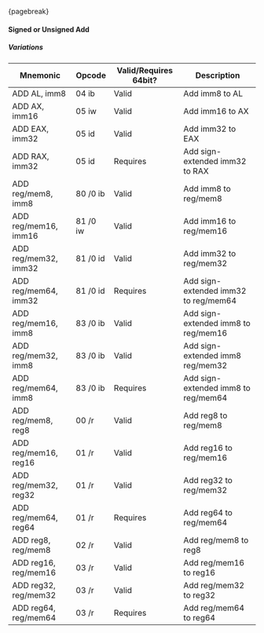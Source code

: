 ﻿{pagebreak}

#### Signed or Unsigned Add

##### Variations

| Mnemonic             | Opcode   | Valid/Requires 64bit? | Description |
|----------------------|----------|-----------------------|-------------|
| ADD AL, imm8         | 04 ib    | Valid                 | Add imm8 to AL |
| ADD AX, imm16        | 05 iw    | Valid                 | Add imm16 to AX |
| ADD EAX, imm32       | 05 id    | Valid                 | Add imm32 to EAX |
| ADD RAX, imm32       | 05 id    | Requires              | Add sign-extended imm32 to RAX |
| ADD reg/mem8, imm8   | 80 /0 ib | Valid                 | Add imm8 to reg/mem8 |
| ADD reg/mem16, imm16 | 81 /0 iw | Valid                 | Add imm16 to reg/mem16 |
| ADD reg/mem32, imm32 | 81 /0 id | Valid                 | Add imm32 to reg/mem32 |
| ADD reg/mem64, imm32 | 81 /0 id | Requires              | Add sign-extended imm32 to reg/mem64 |
| ADD reg/mem16, imm8  | 83 /0 ib | Valid                 | Add sign-extended imm8 to reg/mem16 |
| ADD reg/mem32, imm8  | 83 /0 ib | Valid                 | Add sign-extended imm8 reg/mem32 |
| ADD reg/mem64, imm8  | 83 /0 ib | Requires              | Add sign-extended imm8 to reg/mem64 |
| ADD reg/mem8, reg8   | 00 /r    | Valid                 | Add reg8 to reg/mem8                |
| ADD reg/mem16, reg16 | 01 /r    | Valid                 | Add reg16 to reg/mem16 |
| ADD reg/mem32, reg32 | 01 /r    | Valid                 | Add reg32 to reg/mem32 |
| ADD reg/mem64, reg64 | 01 /r    | Requires              | Add reg64 to reg/mem64 |
| ADD reg8, reg/mem8   | 02 /r    | Valid                 | Add reg/mem8 to reg8 |
| ADD reg16, reg/mem16 | 03 /r    | Valid                 | Add reg/mem16 to reg16 |
| ADD reg32, reg/mem32 | 03 /r    | Valid                 | Add reg/mem32 to reg32 |
| ADD reg64, reg/mem64 | 03 /r    | Requires              | Add reg/mem64 to reg64 |
